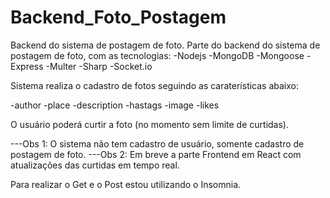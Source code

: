 
# Backend_Foto_Postagem 
Backend do sistema de postagem de foto. 
Parte do backend do sistema de postagem de foto, com as tecnologias: 
-Nodejs 
-MongoDB 
-Mongoose 
-Express 
-Multer 
-Sharp
-Socket.io

Sistema realiza o cadastro de fotos seguindo as caraterísticas abaixo: 

-author 
-place 
-description 
-hastags 
-image 
-likes 

O usuário poderá curtir a foto (no momento sem limite de curtidas). 

---Obs 1: O sistema não tem cadastro de usuário, somente cadastro de postagem de foto. 
---Obs 2: Em breve a parte Frontend em React com atualizações das curtidas em tempo real.

Para realizar o Get e o Post estou utilizando o Insomnia.
